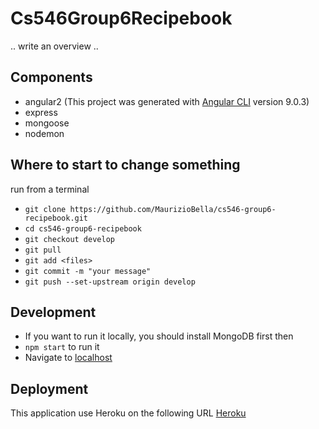 # Cs546Group6Recipebook

.. write an overview ..

## Components
- angular2 (This project was generated with [Angular CLI](https://github.com/angular/angular-cli) version 9.0.3)
- express
- mongoose
- nodemon

## Where to start to change something
run from a terminal
- `git clone https://github.com/MaurizioBella/cs546-group6-recipebook.git`
- `cd cs546-group6-recipebook`
- `git checkout develop`
- `git pull`
- `git add <files>`
- `git commit -m "your message"`
- `git push --set-upstream origin develop`

## Development
- If you want to run it locally, you should install MongoDB first then
- `npm start` to run it
- Navigate to [localhost](http://localhost:8080/)

## Deployment
This application use Heroku on the following URL  [Heroku](https://cs546-group6-recipebook.herokuapp.com/) 
